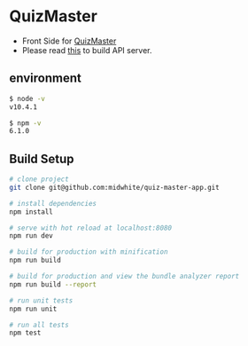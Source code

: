 # QuizMaster

- Front Side for [QuizMaster](https://github.com/midwhite/QuizMaster)
- Please read [this](https://github.com/midwhite/QuizMaster/blob/master/README.md) to build API server.

## environment

```bash
$ node -v
v10.4.1

$ npm -v
6.1.0
```

## Build Setup

```bash
# clone project
git clone git@github.com:midwhite/quiz-master-app.git

# install dependencies
npm install

# serve with hot reload at localhost:8080
npm run dev

# build for production with minification
npm run build

# build for production and view the bundle analyzer report
npm run build --report

# run unit tests
npm run unit

# run all tests
npm test
```
